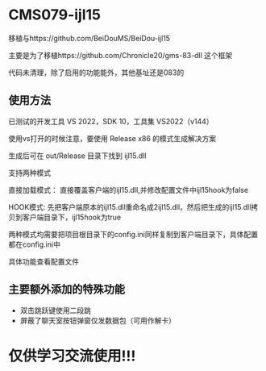 # CMS079-ijl15

移植与https://github.com/BeiDouMS/BeiDou-ijl15

主要是为了移植https://github.com/Chronicle20/gms-83-dll 这个框架

代码未清理，除了启用的功能能外，其他基址还是083的


## 使用方法
已测试的开发工具 VS 2022，SDK 10，工具集 VS2022（v144）

使用vs打开的时候注意，要使用 Release x86 的模式生成解决方案

生成后可在 out/Release 目录下找到 ijl15.dll

支持两种模式

直接加载模式：
直接覆盖客户端的ijl15.dll,并修改配置文件中ijl15hook为false

HOOK模式:
先把客户端原本的ijl15.dll重命名成2ijl15.dll，然后把生成的ijl15.dll拷贝到客户端目录下，ijl15hook为true

两种模式均需要把项目根目录下的config.ini同样复制到客户端目录下，具体配置都在config.ini中

具体功能查看配置文件

## 主要额外添加的特殊功能

- 双击跳跃键使用二段跳
- 屏蔽了聊天室按钮弹窗仅发数据包（可用作解卡）

# 仅供学习交流使用!!!
